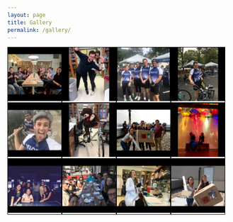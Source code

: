 ```yaml
---
layout: page
title: Gallery
permalink: /gallery/
---
```


<style>

.responsive {
  padding: 0 auto;
  border: 1px solid black;
  float: left;
  width: 24%;
  visibility:visible;
}
.responsive:hover {
  border: 1px solid white; 
}

.responsive-m {
  padding: 0 auto;
  float: left;
  border: 0px;
  width:100%;
  display:none;
}

@media (max-width:800px) {
  .responsive {
    display:none;
  }
  .responsive-m {
    display:inline;
  } 
}

a.lightbox img {
  height: 150px;
  border: 3px solid white;
  box-shadow: 0px 0px 8px rgba(0,0,0,.3);
  margin: 94px 20px 20px 20px;
}


.lightbox-target {
  z-index:999999;
  position:absolute;
  width:100%;
  left:0;
  text-align:center;
  background: rgba(0,0,0,1);
  opacity: 0;
  -webkit-transition: opacity .5s ease-in-out;
  -moz-transition: opacity .5s ease-in-out;
  -o-transition: opacity .5s ease-in-out;
  transition: opacity .5s ease-in-out;
  overflow: hidden;
}

.lightbox-target img {
  margin: auto;
  position: relative;
  right:0;
  bottom: 0;
  max-height: 0%;
  max-width: 0%;
  box-shadow: 0px 0px 8px rgba(0,0,0,.3);
  box-sizing: border-box;
  -webkit-transition: .5s ease-in-out;
  -moz-transition: .5s ease-in-out;
  -o-transition: .5s ease-in-out;
  transition: .5s ease-in-out;
}

a.lightbox-close {
  display: block;
  width:50px;
  height:50px;
  box-sizing: border-box;
  color: black;
  text-decoration: none;
  position: absolute;
  top: -80px;
  right: 0;
  -webkit-transition: .5s ease-in-out;
  -moz-transition: .5s ease-in-out;
  -o-transition: .5s ease-in-out;
  transition: .5s ease-in-out;
}

a.lightbox-close:before {
  content: "";
  display: block;
  height: 30px;
  width: 1px;
  background: white;
  position: absolute;
  left: 26px;
  top:10px;
  -webkit-transform:rotate(45deg);
  -moz-transform:rotate(45deg);
  -o-transform:rotate(45deg);
  transform:rotate(45deg);
}

a.lightbox-close:after {
  content: "";
  display: block;
  height: 30px;
  width: 1px;
  background: white;
  position: absolute;
  left: 26px;
  top:10px;
  -webkit-transform:rotate(-45deg);
  -moz-transform:rotate(-45deg);
  -o-transform:rotate(-45deg);
  transform:rotate(-45deg);
}

.lightbox-target:target {
  opacity: 1;
  top: 0;
  bottom: 0;
}

.lightbox-target:target img {
  max-height: 100%;
  max-width: 100%;
}

.lightbox-target:target a.lightbox-close {
  top: 0px;
}

</style>

<div class="responsive-m"><img src="/assets/img/gallery/12.png"></div>
<div class="responsive-m"><img src="/assets/img/gallery/11.png"></div>
<div class="responsive-m"><img src="/assets/img/gallery/10.png"></div>
<div class="responsive-m"><img src="/assets/img/gallery/9.png"></div>
<div class="responsive-m"><img src="/assets/img/gallery/8.png"></div>
<div class="responsive-m"><img src="/assets/img/gallery/7.png"></div>
<div class="responsive-m"><img src="/assets/img/gallery/6.png"></div>
<div class="responsive-m"><img src="/assets/img/gallery/5.png"></div>
<div class="responsive-m"><img src="/assets/img/gallery/4.png"></div>
<div class="responsive-m"><img src="/assets/img/gallery/3.png"></div>
<div class="responsive-m"><img src="/assets/img/gallery/2.png"></div>
<div class="responsive-m"><img src="/assets/img/gallery/1.png"></div>

<a class="responsive" href="#12"><img src="/assets/img/gallery/12.png"></a>
<a class="responsive" href="#11"><img src="/assets/img/gallery/11.png"></a>
<a class="responsive" href="#10"><img src="/assets/img/gallery/10.png"></a>
<a class="responsive" href="#9"><img src="/assets/img/gallery/9.png"></a>
<a class="responsive" href="#8"><img src="/assets/img/gallery/8.png"></a>
<a class="responsive" href="#7"><img src="/assets/img/gallery/7.png"></a>
<a class="responsive" href="#6"><img src="/assets/img/gallery/6.png"></a>
<a class="responsive" href="#5"><img src="/assets/img/gallery/5.png"></a>
<a class="responsive" href="#4"><img src="/assets/img/gallery/4.png"></a>
<a class="responsive" href="#3"><img src="/assets/img/gallery/3.png"></a>
<a class="responsive" href="#2"><img src="/assets/img/gallery/2.png"></a>
<a class="responsive" href="#1"><img src="/assets/img/gallery/1.png"></a>

<div class="lightbox-target" id="12">
   <img src="/assets/img/gallery/12.png"/>
   <a class="lightbox-close" href="#"></a>
</div>
<div class="lightbox-target" id="11">
   <img src="/assets/img/gallery/11.png"/>
   <a class="lightbox-close" href="#"></a>
</div>
<div class="lightbox-target" id="10">
   <img src="/assets/img/gallery/10.png"/>
   <a class="lightbox-close" href="#"></a>
</div>
<div class="lightbox-target" id="9">
   <img src="/assets/img/gallery/9.png"/>
   <a class="lightbox-close" href="#"></a>
</div>
<div class="lightbox-target" id="8">
   <img src="/assets/img/gallery/8.png"/>
   <a class="lightbox-close" href="#"></a>
</div>
<div class="lightbox-target" id="7">
   <img src="/assets/img/gallery/7.png"/>
   <a class="lightbox-close" href="#"></a>
</div>
<div class="lightbox-target" id="6">
   <img src="/assets/img/gallery/6.png"/>
   <a class="lightbox-close" href="#"></a>
</div>
<div class="lightbox-target" id="5">
   <img src="/assets/img/gallery/5.png"/>
   <a class="lightbox-close" href="#"></a>
</div>
<div class="lightbox-target" id="4">
   <img src="/assets/img/gallery/4.png"/>
   <a class="lightbox-close" href="#"></a>
</div>
<div class="lightbox-target" id="3">
   <img src="/assets/img/gallery/3.png"/>
   <a class="lightbox-close" href="#"></a>
</div>
<div class="lightbox-target" id="2">
   <img src="/assets/img/gallery/2.png"/>
   <a class="lightbox-close" href="#"></a>
</div>
<div class="lightbox-target" id="1">
   <img src="/assets/img/gallery/1.png"/>
   <a class="lightbox-close" href="#"></a>
</div>

